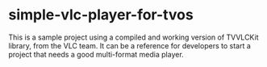# simple-vlc-player-for-tvos
This is a sample project using a compiled and working version of TVVLCKit library, from the VLC team. It can be a reference for developers to start a project that needs a good multi-format media player.
